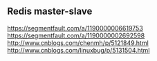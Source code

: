 ## Redis master-slave

https://segmentfault.com/a/1190000006619753
https://segmentfault.com/a/1190000002692598
http://www.cnblogs.com/chenmh/p/5121849.html
http://www.cnblogs.com/linuxbug/p/5131504.html